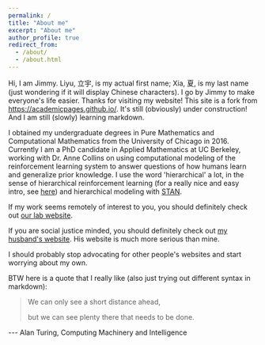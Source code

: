 ```yaml
---
permalink: /
title: "About me"
excerpt: "About me"
author_profile: true
redirect_from: 
  - /about/
  - /about.html
---
```


Hi, I am Jimmy. Liyu, 立宇, is my actual first name; Xia, 夏, is my last name (just wondering if it will display Chinese characters). I go by Jimmy to make everyone's life easier. Thanks for visiting my website! This site is a fork from https://academicpages.github.io/. It's still (obviously) under construction! And I am still (slowly) learning markdown.

I obtained my undergraduate degrees in Pure Mathematics and Computational Mathematics from the University of Chicago in 2016. Currently I am a PhD candidate in Applied Mathematics at UC Berkeley, working with Dr. Anne Collins on using computational modeling of the reinforcement learning system to answer questions of how humans learn and generalize prior knowledge. I use the word 'hierarchical' a lot, in the sense of hierarchical reinforcement learning (for a really nice and easy intro, see [here](https://thegradient.pub/the-promise-of-hierarchical-reinforcement-learning/)) and hierarchical modeling with [STAN](https://mc-stan.org/). 

If my work seems remotely of interest to you, you should definitely check out [our lab website](https://www.ocf.berkeley.edu/~acollins/).

If you are social justice minded, you should definitely check out [my husband's website](https://melendezrodriguez.com/). His website is much more serious than mine.

I should probably stop advocating for other people's websites and start worrying about my own.


BTW here is a quote that I really like (also just trying out different syntax in markdown):

> We can only see a short distance ahead, 
>
> but we can see plenty there that needs to be done.

--- Alan Turing, Computing Machinery and Intelligence
